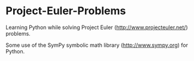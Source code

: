 Project-Euler-Problems
======================

Learning Python while solving Project Euler (http://www.projecteuler.net/) problems.

Some use of the SymPy symbolic math library (http://www.sympy.org) for Python.
